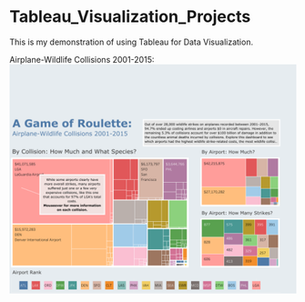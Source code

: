 # Tableau_Visualization_Projects
This is my demonstration of using Tableau for Data Visualization.

Airplane-Wildlife Collisions 2001-2015:
<img src="Airplane-Wildlife Collisions 2001-2015.png" alt="Airplane-Wildlife Collisions" width="600"/>

